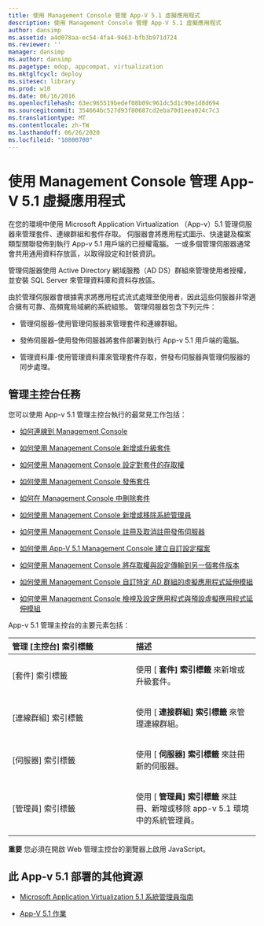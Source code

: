 ```yaml
---
title: 使用 Management Console 管理 App-V 5.1 虛擬應用程式
description: 使用 Management Console 管理 App-V 5.1 虛擬應用程式
author: dansimp
ms.assetid: a4d078aa-ec54-4fa4-9463-bfb3b971d724
ms.reviewer: ''
manager: dansimp
ms.author: dansimp
ms.pagetype: mdop, appcompat, virtualization
ms.mktglfcycl: deploy
ms.sitesec: library
ms.prod: w10
ms.date: 06/16/2016
ms.openlocfilehash: 63ec965519bedef08b09c961dc5d1c90e1d8d694
ms.sourcegitcommit: 354664bc527d93f80687cd2eba70d1eea024c7c3
ms.translationtype: MT
ms.contentlocale: zh-TW
ms.lasthandoff: 06/26/2020
ms.locfileid: "10800700"
---
```

# 使用 Management Console 管理 App-V 5.1 虛擬應用程式


在您的環境中使用 Microsoft Application Virtualization （App-v）5.1 管理伺服器來管理套件、連線群組和套件存取。 伺服器會將應用程式圖示、快速鍵及檔案類型關聯發佈到執行 App-v 5.1 用戶端的已授權電腦。 一或多個管理伺服器通常會共用通用資料存放區，以取得設定和封裝資訊。

管理伺服器使用 Active Directory 網域服務（AD DS）群組來管理使用者授權，並安裝 SQL Server 來管理資料庫和資料存放區。

由於管理伺服器會根據需求將應用程式流式處理至使用者，因此這些伺服器非常適合擁有可靠、高頻寬局域網的系統組態。 管理伺服器包含下列元件：

-   管理伺服器–使用管理伺服器來管理套件和連線群組。

-   發佈伺服器–使用發佈伺服器將套件部署到執行 App-v 5.1 用戶端的電腦。

-   管理資料庫-使用管理資料庫來管理套件存取，併發布伺服器與管理伺服器的同步處理。

## 管理主控台任務


您可以使用 App-v 5.1 管理主控台執行的最常見工作包括：

-   [如何連線到 Management Console](how-to-connect-to-the-management-console-51.md)

-   [如何使用 Management Console 新增或升級套件](how-to-add-or-upgrade-packages-by-using-the-management-console-51-gb18030.md)

-   [如何使用 Management Console 設定對套件的存取權](how-to-configure-access-to-packages-by-using-the-management-console-51.md)

-   [如何使用 Management Console 發佈套件](how-to-publish-a-package-by-using-the-management-console-51.md)

-   [如何在 Management Console 中刪除套件](how-to-delete-a-package-in-the-management-console-51.md)

-   [如何使用 Management Console 新增或移除系統管理員](how-to-add-or-remove-an-administrator-by-using-the-management-console51.md)

-   [如何使用 Management Console 註冊及取消註冊發佈伺服器](how-to-register-and-unregister-a-publishing-server-by-using-the-management-console51.md)

-   [如何使用 App-V 5.1 Management Console 建立自訂設定檔案](how-to-create-a-custom-configuration-file-by-using-the-app-v-51-management-console.md)

-   [如何使用 Management Console 將存取權與設定傳輸到另一個套件版本](how-to-transfer-access-and-configurations-to-another-version-of-a-package-by-using-the-management-console51.md)

-   [如何使用 Management Console 自訂特定 AD 群組的虛擬應用程式延伸模組](how-to-customize-virtual-applications-extensions-for-a-specific-ad-group-by-using-the-management-console51.md)

-   [如何使用 Management Console 檢視及設定應用程式與預設虛擬應用程式延伸模組](how-to-view-and-configure-applications-and-default-virtual-application-extensions-by-using-the-management-console-beta.md)

App-v 5.1 管理主控台的主要元素包括：

<table>
<colgroup>
<col width="50%" />
<col width="50%" />
</colgroup>
<thead>
<tr class="header">
<th align="left">管理 [主控台] 索引標籤</th>
<th align="left">描述</th>
</tr>
</thead>
<tbody>
<tr class="odd">
<td align="left"><p>[套件] 索引標籤</p></td>
<td align="left"><p>使用 [ <strong> 套件] 索引標籤 </strong> 來新增或升級套件。</p></td>
</tr>
<tr class="even">
<td align="left"><p>[連線群組] 索引標籤</p></td>
<td align="left"><p>使用 [ <strong> 連接群組] 索引標籤 </strong> 來管理連線群組。</p></td>
</tr>
<tr class="odd">
<td align="left"><p>[伺服器] 索引標籤</p></td>
<td align="left"><p>使用 [ <strong> 伺服器] 索引標籤 </strong> 來註冊新的伺服器。</p></td>
</tr>
<tr class="even">
<td align="left"><p>[管理員] 索引標籤</p></td>
<td align="left"><p>使用 [ <strong> 管理員] 索引標籤 </strong> 來註冊、新增或移除 app-v 5.1 環境中的系統管理員。</p></td>
</tr>
</tbody>
</table>

 

**重要** 您必須在開啟 Web 管理主控台的瀏覽器上啟用 JavaScript。

 






## <a href="" id="other-resources-for-this-app-v-5-1-deployment-"></a>此 App-v 5.1 部署的其他資源


-   [Microsoft Application Virtualization 5.1 系統管理員指南](microsoft-application-virtualization-51-administrators-guide.md)

-   [App-V 5.1 作業](operations-for-app-v-51.md)

 

 





